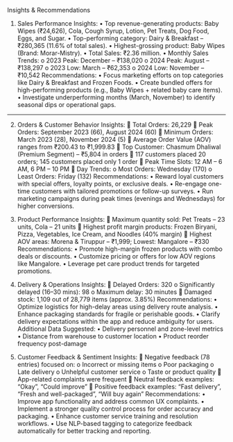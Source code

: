 Insights & Recommendations
1.	Sales Performance
Insights:
•	Top revenue-generating products: Baby Wipes (₹24,626), Cola, Cough Syrup, Lotion, Pet Treats, Dog Food, Eggs, and Sugar.
•	Top-performing category: Dairy & Breakfast – ₹280,365 (11.6% of total sales).
•	Highest-grossing product: Baby Wipes (Brand: Morar-Mistry).
•	Total Sales: ₹2.36 million.
•	Monthly Sales Trends:
o	2023 Peak: December – ₹138,020
o	2024 Peak: August – ₹138,297
o	2023 Low: March – ₹62,353
o	2024 Low: November – ₹10,542
Recommendations:
•	Focus marketing efforts on top categories like Dairy & Breakfast and Frozen Foods.
•	Create bundled offers for high-performing products (e.g., Baby Wipes + related baby care items).
•	Investigate underperforming months (March, November) to identify seasonal dips or operational gaps.
________________________________________
2.	Orders & Customer Behavior
Insights:
	Total Orders: 26,229
	Peak Orders: September 2023 (66), August 2024 (60)
	Minimum Orders: March 2023 (28), November 2024 (5)
	Average Order Value (AOV) ranges from ₹200.43 to ₹1,999.83
	Top Customer: Chasmum Dhaliwal (Premium Segment) – ₹5,804 in orders
	117 customers placed 20 orders; 145 customers placed only 1 order
	Peak Time Slots: 12 AM – 6 AM, 6 PM – 10 PM
	Day Trends:
o	Most Orders: Wednesday (170)
o	Least Orders: Friday (132)
Recommendations:
•	Reward loyal customers with special offers, loyalty points, or exclusive deals.
•	Re-engage one-time customers with tailored promotions or follow-up surveys.
•	Run marketing campaigns during peak times (evenings and Wednesdays) for higher conversions.

3.	Product Performance
Insights:
	Maximum quantity sold: Pet Treats – 23 units, Cola – 21 units
	Highest profit margin products: Frozen Biryani, Pizza, Vegetables, Ice Cream, and Noodles (40% margin)
	Highest AOV areas: Morena & Tiruppur – ₹1,999; Lowest: Mangalore – ₹330
Recommendations:
•	Promote high-margin frozen products with combo deals or discounts.
•	Customize pricing or offers for low AOV regions like Mangalore.
•	Leverage pet care product trends for targeted promotions.

4.	Delivery & Operations
Insights:
	Delayed Orders: 320
o	Significantly delayed (16–30 mins): 98
o	Maximum delay: 30 minutes
	Damaged stock: 1,109 out of 28,779 items (approx. 3.85%)
Recommendations:
•	Optimize logistics for high-delay areas using delivery route analysis.
•	Enhance packaging standards for fragile or perishable goods.
•	Clarify delivery expectations within the app and reduce ambiguity for users.
Additional Data Suggested:
•	Delivery personnel and zone-level metrics
•	Distance from warehouse to customer location
•	Product reorder frequency post-damage

5.	Customer Feedback & Sentiment
Insights:
	Negative feedback (78 entries) focused on:
o	Incorrect or missing items
o	Poor packaging
o	Late delivery
o	Unhelpful customer service
o	Taste or product quality
	App-related complaints were frequent
	Neutral feedback examples: “Okay”, “Could improve”
	Positive feedback examples: “Fast delivery”, “Fresh and well-packaged”, “Will buy again”
Recommendations:
•	Improve app functionality and address common UX complaints.
•	Implement a stronger quality control process for order accuracy and packaging.
•	Enhance customer service training and resolution workflows.
•	Use NLP-based tagging to categorize feedback automatically for better tracking and reporting.
